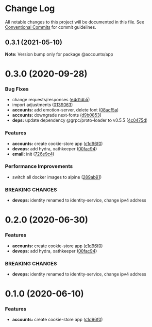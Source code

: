 # Change Log

All notable changes to this project will be documented in this file.
See [Conventional Commits](https://conventionalcommits.org) for commit guidelines.

## 0.3.1 (2021-05-10)

**Note:** Version bump only for package @accounts/app





# 0.3.0 (2020-09-28)


### Bug Fixes

* change requests/responses ([e4d1db5](https://github.com/Atlantis-Lab/serenity/commit/e4d1db5b4b7f030b962f0de06e6bb69ed8682966))
* import adjustments ([0139063](https://github.com/Atlantis-Lab/serenity/commit/01390636e178120866b7a571957c614849ae7056))
* **accounts:** add emotion-server, delete font ([08acf5a](https://github.com/Atlantis-Lab/serenity/commit/08acf5a7169352a606925fdfbbaa18f9917a8106))
* **accounts:** downgrade next-fonts ([d9b0853](https://github.com/Atlantis-Lab/serenity/commit/d9b08533f6d051bb31a9b4531115ba8dba95a915))
* **deps:** update dependency @grpc/proto-loader to v0.5.5 ([4c0475d](https://github.com/Atlantis-Lab/serenity/commit/4c0475dce5460e8d3577beaf05e1ffcfa634ae16))


### Features

* **accounts:** create cookie-store app ([c1d96f0](https://github.com/Atlantis-Lab/serenity/commit/c1d96f0d81a4813fe289ad90a7a85118b93be280))
* **devops:** add hydra, oathkeeper ([00fac94](https://github.com/Atlantis-Lab/serenity/commit/00fac9460c29bb39caffc1c0e59b5adda401a903))
* **email:** init ([726e9c4](https://github.com/Atlantis-Lab/serenity/commit/726e9c49a5c82ee1497bf070d42b11aed35708e9))


### Performance Improvements

* switch all docker images to alpine ([289ab91](https://github.com/Atlantis-Lab/serenity/commit/289ab911e1c66ba32e4a10a9e9b1f5dcc2307767))


### BREAKING CHANGES

* **devops:** identity renamed to identity-service, change ipv4 address






# 0.2.0 (2020-06-30)

### Features

- **accounts:** create cookie-store app ([c1d96f0](https://github.com/atlantisunited/serenity/commit/c1d96f0d81a4813fe289ad90a7a85118b93be280))
- **devops:** add hydra, oathkeeper ([00fac94](https://github.com/atlantisunited/serenity/commit/00fac9460c29bb39caffc1c0e59b5adda401a903))

### BREAKING CHANGES

- **devops:** identity renamed to identity-service, change ipv4 address

# 0.1.0 (2020-06-10)

### Features

- **accounts:** create cookie-store app ([c1d96f0](https://github.com/atlantisunited/serenity/commit/c1d96f0d81a4813fe289ad90a7a85118b93be280))
